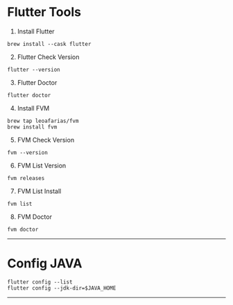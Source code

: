 # Flutter Tools

1. Install Flutter
```
brew install --cask flutter
```

2. Flutter Check Version
```
flutter --version
```

3. Flutter Doctor
```
flutter doctor
```

4. Install FVM
```
brew tap leoafarias/fvm
brew install fvm
```

5. FVM Check Version
```
fvm --version
```

6. FVM List Version
```
fvm releases
```

7. FVM List Install
```
fvm list
```

8. FVM Doctor
```
fvm doctor
```

---
# Config JAVA

```
flutter config --list
flutter config --jdk-dir=$JAVA_HOME
```
---
